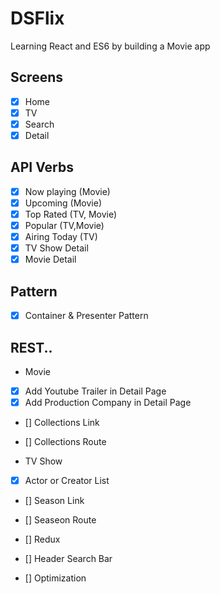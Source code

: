 # DSFlix

Learning React and ES6 by building a Movie app

## Screens

- [x] Home
- [x] TV
- [x] Search
- [x] Detail

## API Verbs

- [x] Now playing (Movie)
- [x] Upcoming (Movie)
- [x] Top Rated (TV, Movie)
- [x] Popular (TV,Movie)
- [x] Airing Today (TV)
- [x] TV Show Detail
- [x] Movie Detail

## Pattern

- [x] Container & Presenter Pattern

## REST..

- Movie
- [x] Add Youtube Trailer in Detail Page
- [x] Add Production Company in Detail Page
- [] Collections Link
- [] Collections Route

- TV Show
- [x] Actor or Creator List
- [] Season Link
- [] Seaseon Route

- [] Redux
- [] Header Search Bar
- [] Optimization
